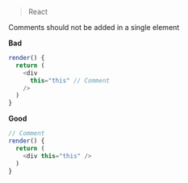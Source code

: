 > React

Comments should not be added in a single element

**Bad**

```js
render() {
  return (
    <div
      this="this" // Comment
    />
  )
}
```

**Good**

```js
// Comment
render() {
  return (
    <div this="this" />
  )
}
```
